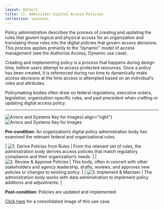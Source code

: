 ```yaml
---
layout: default
title: 13. Administer Digital Access Policies
collection: usecases
---
```


Policy administration describes the process of creating and updating the rules that govern logical and physical access for an organization and translating those rules into the digital policies that govern access decisions. This process applies primarily to the “dynamic” model of access management (see the Authorize Access, Dynamic use case).

Creating and implementing policy is a process that happens during design time, before users attempt to access protected resources. Once a policy has been created, it is referenced during run time to dynamically make access decisions at the time access is attempted based on an individual’s roles and attributes.

Policymaking bodies often draw on federal regulations, executive orders, legislation, organization-specific rules, and past precedent when crafting or updating digital access policy.

---

![Actors and Systems Key for Images](/img/usecases/policylabel.png){:align="right"}
![Actors and Systems Key for Images](/img/usecases/policykey.png)

**Pre-condition:** An organization’s digital policy administration body has examined the relevant federal and organizational rules.  

| ![1. Derive Policies from Rules](/img/usecases/policy1.png)  | From the relevant set of rules, the administration body derives access policies that match regulatory compliance and their organization’s needs.  |
| ![2. Review & Approve Policies](/img/usecases/policy2.png)  | This body, often in concert with other stakeholders and agency leadership, drafts, reviews, and approves new policies or changes to existing policy.  |
| ![3. Implement & Maintain](/img/usecases/policy3.png)  | The administration body works with data administration to implement policy additions and adjustments. |

**Post-condition:** Policies are updated and implemented.

[Click here](/img/Policies.png) for a consolidated image of this use case.
